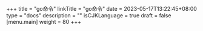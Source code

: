 +++
title = "go命令"
linkTitle = "go命令"
date = 2023-05-17T13:22:45+08:00
type = "docs"
description = ""
isCJKLanguage = true
draft = false
[menu.main]
    weight = 80
+++